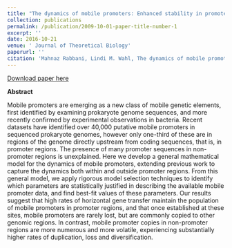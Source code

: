 ```yaml
---
title: "The dynamics of mobile promoters: Enhanced stability in promoter regions"
collection: publications
permalink: /publication/2009-10-01-paper-title-number-1
excerpt: ''
date: 2016-10-21
venue: ' Journal of Theoretical Biology'
paperurl: ''
citation: 'Mahnaz Rabbani, Lindi M. Wahl, The dynamics of mobile promoters: Enhanced stability in promoter regions, Journal of Theoretical Biology, Volume 407, 2016 Pages 401-408, ISSN 0022-5193.'
---
```


[Download paper here](https://www.sciencedirect.com/science/article/abs/pii/S0022519316302132)


**Abstract**    

Mobile promoters are emerging as a new class of mobile genetic elements, first identified by examining prokaryote genome sequences, and more recently confirmed by experimental observations in bacteria. Recent datasets have identified over 40,000 putative mobile promoters in sequenced prokaryote genomes, however only one-third of these are in regions of the genome directly upstream from coding sequences, that is, in promoter regions. The presence of many promoter sequences in non-promoter regions is unexplained. Here we develop a general mathematical model for the dynamics of mobile promoters, extending previous work to capture the dynamics both within and outside promoter regions. From this general model, we apply rigorous model selection techniques to identify which parameters are statistically justified in describing the available mobile promoter data, and find best-fit values of these parameters. Our results suggest that high rates of horizontal gene transfer maintain the population of mobile promoters in promoter regions, and that once established at these sites, mobile promoters are rarely lost, but are commonly copied to other genomic regions. In contrast, mobile promoter copies in non-promoter regions are more numerous and more volatile, experiencing substantially higher rates of duplication, loss and diversification.